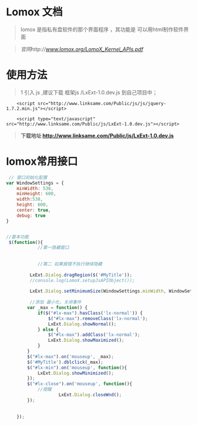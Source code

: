 # Lomox 文档

> lomox 是指私有盘软件的那个界面程序 ，其功能是 可以用html制作软件界面

> *官网http://www.lomox.org/LomoX_Kernel_APIs.pdf* 


# 使用方法

> 1 引入 js ,建议下载 框架js /LxExt-1.0.dev.js 到自己项目中；

     	<script src="http://www.linksame.com/Public/js/js/jquery-1.7.2.min.js"></script>
    
        <script type="text/javascript" src="http://www.linksame.com/Public/js/LxExt-1.0.dev.js"></script> 

> **下载地址 http://www.linksame.com/Public/js/LxExt-1.0.dev.js**

# lomox常用接口

``` javascript
 // 窗口初始化配置
var WindowSettings = {
	minWidth: 538,
	minHeight: 600,
	width:538,
	height: 600,
	center: true,
	debug: true
}


//基本功能
 $(function(){
			//第一隐藏窗口
			 
			
			//第二 如果报错不执行继续隐藏 
			
	     LxExt.Dialog.dragRegion($('#MyTitle'));
		 //console.log(LomoX.setupJsAPIObject());
		     
		 LxExt.Dialog.setMinimumSize(WindowSettings.minWidth, WindowSettings.minHeight);
		 
		 //添加 最小化，关闭事件
		var _max = function() {
			if($("#lx-max").hasClass('lx-normal')) {
				$("#lx-max").removeClass('lx-normal');
				LxExt.Dialog.showNormal();
			} else {
				$("#lx-max").addClass('lx-normal');
				LxExt.Dialog.showMaximized();
			}
		}
		$("#lx-max").on('mouseup', _max);
		$('#MyTitle').dblclick(_max);
		$("#lx-min").on('mouseup', function(){
			LxExt.Dialog.showMinimized();
		});
		$("#lx-close").on('mouseup', function(){
			//提醒
					LxExt.Dialog.closeWnd();
		});
		 
	
	});  





